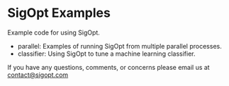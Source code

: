 # SigOpt Examples

Example code for using SigOpt.

- parallel: Examples of running SigOpt from multiple parallel processes.
- classifier: Using SigOpt to tune a machine learning classifier.

If you have any questions, comments, or concerns please email us at contact@sigopt.com
